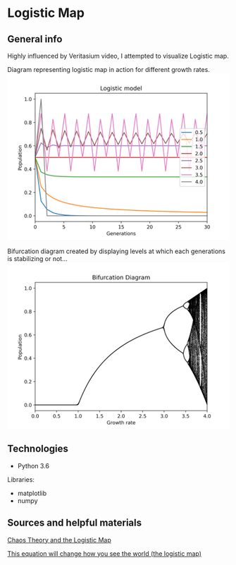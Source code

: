 # Logistic Map
## General info
Highly influenced by Veritasium video, I attempted to visualize Logistic map.

Diagram representing logistic map in action for different growth rates.
![alt text](https://github.com/SSketcher/Python---Scripts/blob/master/Logistic--map/Logistic_model.png?raw=true)

Bifurcation diagram created by displaying levels at which each generations is stabilizing or not...
![alt text](https://github.com/SSketcher/Python---Scripts/blob/master/Logistic--map/bifurcation%20_diagram.png?raw=true)


## Technologies
* Python 3.6

Libraries:
* matplotlib
* numpy

## Sources and helpful materials
[Chaos Theory and the Logistic Map](https://geoffboeing.com/2015/03/chaos-theory-logistic-map/)

[This equation will change how you see the world (the logistic map)](https://www.youtube.com/watch?v=ovJcsL7vyrk)
